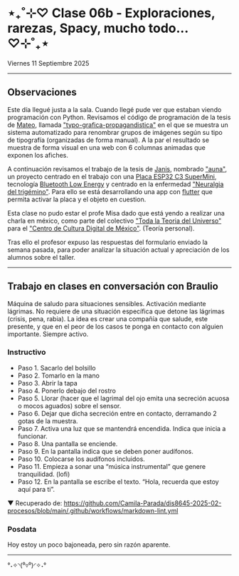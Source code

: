 # ⋆₊˚⊹♡ Clase 06b - Exploraciones, rarezas, Spacy, mucho todo... ♡⊹˚₊⋆

Viernes 11 Septiembre 2025

***

## Observaciones

Este día llegué justa a la sala. Cuando llegé pude ver que estaban viendo programación con Python. Revisamos el código de programación de la tesis de [Mateo](https://github.com/matbutom/), llamada ["typo-grafica-propagandistica"](https://github.com/matbutom/typo-grafica-propagandistica) en el que se muestra un sistema automatizado para renombrar grupos de imágenes según su tipo de tipografía (organizadas de forma manual). A la par el resultado se muestra de forma visual en una web con 6 columnas animadas que exponen los afiches.

A continuación revisamos el trabajo de la tesis de [Janis](https://github.com/janisepulveda/), nombrado ["auna"](https://github.com/janisepulveda/auna), un proyecto centrado en el trabajo con una [Placa ESP32 C3 SuperMini](https://afel.cl/products/placa-esp32-c3-supermini-wifi-y-bluetooth), tecnología [Bluetooth Low Energy](https://es.wikipedia.org/wiki/Bluetooth_de_baja_energ%C3%ADa) y centrado en la enfermedad ["Neuralgia del trigémino"](https://www.mayoclinic.org/es/diseases-conditions/trigeminal-neuralgia/symptoms-causes/syc-20353344). Para ello se está desarrollando una app con [flutter](https://flutter.dev/) que permita activar la placa y el objeto en cuestion.

Esta clase no pudo estar el profe Misa dado que está yendo a realizar una charla en méxico, como parte del colectivo ["Toda la Teoria del Universo"](https://www.instagram.com/_todalateoriadeluniverso?igsh=MXI2bDg0bnM1dG8zbg%3D%3D) para el ["Centro de Cultura Digital de México"](https://www.instagram.com/ccdmx/). (Teoría personal).

Tras ello el profesor expuso las respuestas del formulario enviado la semana pasada, para poder analizar la situación actual y apreciación de los alumnos sobre el taller.

***

## Trabajo en clases en conversación con Braulio

Máquina de saludo para situaciones sensibles.
Activación mediante lágrimas. No requiere de una situación específica que detone las lágrimas (crisis, pena, rabia).
La idea es crear una compañía que salude, este presente, y que en el peor de los casos te ponga en contacto con alguien importante. Siempre activo.

### Instructivo

- Paso 1. Sacarlo del bolsillo
- Paso 2. Tomarlo en la mano
- Paso 3. Abrir la tapa
- Paso 4. Ponerlo debajo del rostro
- Paso 5. Llorar (hacer que el lagrimal del ojo emita una secreción acuosa o mocos aguados) sobre el sensor.
- Paso 6. Dejar que dicha secreción entre en contacto, derramando 2 gotas de la muestra. 
- Paso 7. Activa una luz que se mantendrá encendida. Indica que inicia a funcionar.
- Paso 8. Una pantalla se enciende.
- Paso 9. En la pantalla indica que se deben poner audífonos.
- Paso 10. Colocarse los audífonos incluidos.
- Paso 11. Empieza a sonar una “música instrumental” que genere tranquilidad. (lofi) 
- Paso 12. En la pantalla se escribe el texto. “Hola, recuerda que estoy aquí para ti”.

▼ Recuperado de: <https://github.com/Camila-Parada/dis8645-2025-02-procesos/blob/main/.github/workflows/markdown-lint.yml>

### Posdata

Hoy estoy un poco bajoneada, pero sin razón aparente.

***

°˖✧◝(⁰▿⁰)◜✧˖°
